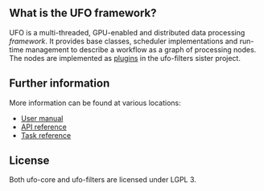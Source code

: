 ## What is the UFO framework?

UFO is a multi-threaded, GPU-enabled and distributed data processing
*framework*. It provides base classes, scheduler implementations and run-time
management to describe a workflow as a graph of processing nodes. The nodes are
implemented as [plugins](https://github.com/ufo-kit/ufo-filters) in the
ufo-filters sister project.


## Further information

More information can be found at various locations:

* [User manual](http://ufo.kit.edu/extra/manual/html/)
* [API reference](http://ufo.kit.edu/extra/reference/)
* [Task reference](http://ufo.kit.edu/extra/filters/reference/)


## License

Both ufo-core and ufo-filters are licensed under LGPL 3.
